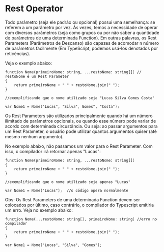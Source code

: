 # Rest Operator

Todo parâmetro (seja ele padrão ou opcional) possui uma semelhança: se referem a um parâmetro por vez. Às vezes, temos a necessidade de operar com diversos parâmetros (seja como grupos ou por não saber a quantidade de parâmetros de uma determinada Function). Em outras palavras, os Rest Parameters (Parâmetros de Descanso) são capazes de acomodar n número de parâmetros facilmente (Em TypeScript, podemos usá-los denotados por reticências). 

Veja o exemplo abaixo:


    function Nome(primeiroNome: string, ...restoNome: string[]) // restoNome é um Rest Parameter
    {
        return primeiroNome + " " + restoNome.join(" ");
    }

    //exemplificando que o nome utilizado seja "Lucas Silva Gomes Costa"

    var Nome1 = Nome("Lucas", "Silva", Gomes", "Costa");


Os Rest Parameters são utilizados principalmente quando há um número ilimitado de parâmetros opcionais, ou quando esse número pode variar de acordo com determinada circustância. Ou seja: ao passar argumentos para um Rest Parameter, o usuário pode utilizar quantos argumentos quiser (até mesmo nenhum argumento). 


No exemplo abaixo, não passamos um valor para o Rest Parameter. Com isso, o compilador irá retornar apenas "Lucas":


    function Nome(primeiroNome: string, ...restoNome: string[])
    {
    	return primeiroNome + " " + restoNome.join(" ");
    }

    //exemplificando que o nome utilizado seja apenas "Lucas"

    var Nome1 = Nome("Lucas");  //o código opera normalmente


Obs:  Os Rest Parameters de uma determinada Function devem ser colocados por último, caso contrário, o compilador do Typescript emitiria um erro. Veja no exemplo abaixo:


    function Nome(...restoNome: string[], primeiroNome: string) //erro no compilador
    {
    	return primeiroNome + " " + restoNome.join(" ");
    }

    var Nome1 = Nome("Lucas", "Silva", "Gomes");
